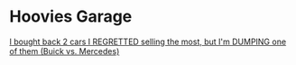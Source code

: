 # Hoovies Garage
[I bought back 2 cars I REGRETTED selling the most, but I'm DUMPING one of them (Buick vs. Mercedes)](https://youtu.be/ltzF5YGPd8g)
